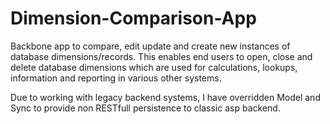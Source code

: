 Dimension-Comparison-App
========================

Backbone app to compare, edit update and create new instances of database dimensions/records.
This enables end users to open, close and delete database dimensions which are used for calculations, lookups, information and reporting in various other systems.

Due to working with legacy backend systems, I have overridden Model and Sync to provide non RESTfull persistence to classic asp backend.
